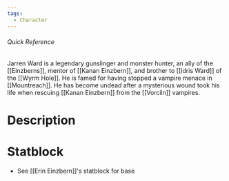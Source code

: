 ```yaml
---
tags:
  - Character
---
```


###### Quick Reference
Jarren Ward is a legendary gunslinger and monster hunter, an ally of the [[Einzberns]], mentor of [[Kanan Einzbern]], and brother to [[Idris Ward]] of the [[Wyrm Hole]]. He is famed for having stopped a vampire menace in [[Mountreach]]. He has become undead after a mysterious wound took his life when rescuing [[Kanan Einzbern]] from the [[Vorciln]] vampires.
# Description


# Statblock
- See [[Erin Einzbern]]'s statblock for base
